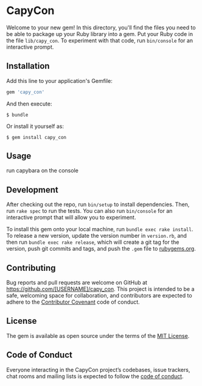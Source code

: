 # CapyCon

Welcome to your new gem! In this directory, you'll find the files you need to be able to package up your Ruby library into a gem. Put your Ruby code in the file `lib/capy_con`. To experiment with that code, run `bin/console` for an interactive prompt.



## Installation

Add this line to your application's Gemfile:

```ruby
gem 'capy_con'
```

And then execute:

    $ bundle

Or install it yourself as:

    $ gem install capy_con

## Usage

run capybara on the console

## Development

After checking out the repo, run `bin/setup` to install dependencies. Then, run `rake spec` to run the tests. You can also run `bin/console` for an interactive prompt that will allow you to experiment.

To install this gem onto your local machine, run `bundle exec rake install`. To release a new version, update the version number in `version.rb`, and then run `bundle exec rake release`, which will create a git tag for the version, push git commits and tags, and push the `.gem` file to [rubygems.org](https://rubygems.org).

## Contributing

Bug reports and pull requests are welcome on GitHub at https://github.com/[USERNAME]/capy_con. This project is intended to be a safe, welcoming space for collaboration, and contributors are expected to adhere to the [Contributor Covenant](http://contributor-covenant.org) code of conduct.

## License

The gem is available as open source under the terms of the [MIT License](https://opensource.org/licenses/MIT).

## Code of Conduct

Everyone interacting in the CapyCon project’s codebases, issue trackers, chat rooms and mailing lists is expected to follow the [code of conduct](https://github.com/[USERNAME]/capy_con/blob/master/CODE_OF_CONDUCT.md).
